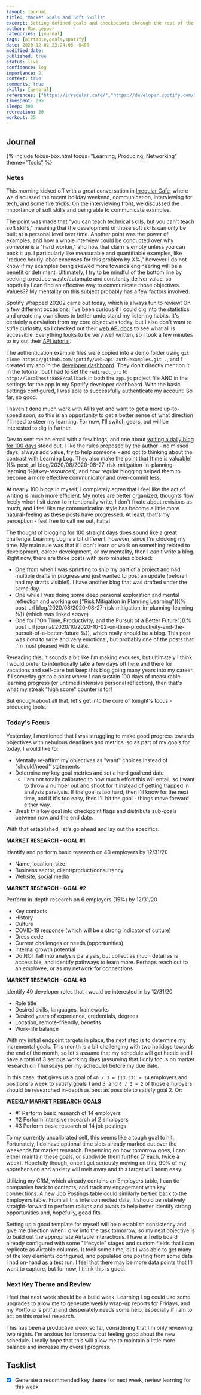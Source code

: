 ```yaml
---
layout: journal
title: "Market Goals and Soft Skills"
excerpt: Setting defined goals and checkpoints through the rest of the month for my Thursday Market Research nights, and a discussion about soft skills.
author: Max Lepper
categories: [journal]
tags: [airtable,goals,spotify]
date: 2020-12-02 23:24:03 -0400
modified_date:
published: true
status: live
confidence: log
importance: 2
context: true
comments: true
skills: [general]
references: ["https://irregular.cafe/","https://developer.spotify.com/documentation/web-api/","https://developer.spotify.com/documentation/web-api/quick-start/","https://dev.to/fgauna12/i-wrote-a-daily-blog-post-for-100-days-here-s-what-happened-3673"]
timespent: 295
sleep: 300
recreation: 20
workout: 35
---
```


## Journal

{% include focus-box.html focus="Learning, Producing, Networking" theme="Tools" %}

### Notes

This morning kicked off with a great conversation in [Irregular Cafe]({{page.references[0]}}), where we discussed the recent holiday weekend, communication, interviewing for tech, and some fire tricks. On the interviewing front, we discussed the importance of soft skills and being able to communicate examples.

The point was made that "you can teach technical skills, but you can't teach soft skills," meaning that the development of those soft skills can only be built at a personal level over time. Another point was the power of examples, and how a whole interview could be conducted over why someone is a "hard worker," and how that claim is empty unless you can back it up. I particularly like measurable and quantifiable examples, like "reduce hourly labor expenses for this problem by X%," however I do not know if my examples being skewed more towards engineering will be a benefit or detriment. Ultimately, I try to be mindful of the bottom line by seeking to reduce waste/automate and constantly deliver value, so hopefully I can find an effective way to communicate those objectives. Values?? My mentality on this subject probably has a few factors involved.

Spotify Wrapped 20202 came out today, which is always fun to review! On a few different occasions, I've been curious if I could dig into the statistics and create my own slices to better understand my listening habits. It's certainly a deviation from my core objectives today, but I also don't want to stifle curiosity, so I checked out their [web API docs]({{page.references[1]}}) to see what all is accessible. Everything looks to be very well written, so I took a few minutes to try out their [API tutorial]({{page.references[2]}}).

The authentication example files were copied into a demo folder using `git clone https://github.com/spotify/web-api-auth-examples.git .`, and I created my app in the [developer dashboard](https://developer.spotify.com/dashboard/). They don't directly mention it in the tutorial, but I had to set the `redirect_uri` to `http://localhost:8888/callback` in both the `app.js` project file AND in the settings for the app in my Spotify developer dashboard. With the basic settings configured, I was able to successfully authenticate my account! So far, so good.

I haven't done much work with APIs yet and want to get a more up-to-speed soon, so this is an opportunity to get a better sense of what direction I'll need to steer my learning. For now, I'll switch gears, but will be interested to dig in further.

Dev.to sent me an email with a few blogs, and one about [writing a daily blog for 100 days]({{page.references[3]}}) stood out. I like the rules proposed by the author - no missed days, always add value, try to help someone - and got to thinking about the contrast with Learning Log. They also make the point that [time is valuable]({% post_url blog/2020/08/2020-08-27-risk-mitigation-in-planning-learning %}#key-resources), and how regular blogging helped them to become a more effective communicator and over-commit less.

At nearly 100 blogs in myself, I completely agree that I feel like the act of writing is much more efficient. My notes are better organized, thoughts flow freely when I sit down to intentionally write, I don't fixate about revisions as much, and I feel like my communication style has become a little more natural-feeling as these posts have progressed. At least, that's my perception - feel free to call me out, haha!

The thought of blogging for 100 straight days does sound like a great challenge. Learning Log is a bit different, however, since I'm clocking my time. My main rule was that if I don't learn or work on something related to development, career development, or my mentality, then I can't write a blog. Right now, there are three posts with zero minutes clocked:

- One from when I was sprinting to ship my part of a project and had multiple drafts in progress and just wanted to post an update (before I had my drafts visible!). I have another blog that was drafted under the same day.
- One while I was doing some deep personal exploration and mental reflection and working on ["Risk Mitigation in Planning Learning"]({% post_url blog/2020/08/2020-08-27-risk-mitigation-in-planning-learning %}) (which was linked above)
- One for ["On Time, Productivity, and the Pursuit of a Better Future"]({% post_url journal/2020/10/2020-10-02-on-time-productivity-and-the-pursuit-of-a-better-future %}), which really should be a blog. This post was _hard_ to write and very emotional, but probably one of the posts that I'm most pleased with to date.

Rereading this, it sounds a bit like I'm making excuses, but ultimately I think I would prefer to intentionally take a few days off here and there for vacations and self-care but keep this blog going many years into my career. If I someday get to a point where I can sustain 100 days of measurable learning progress (or untimed intensive personal reflection), then that's what my streak "high score" counter is for!

But enough about all that, let's get into the core of tonight's focus - producing tools.

### Today's Focus

Yesterday, I mentioned that I was struggling to make good progress towards objectives with nebulous deadlines and metrics, so as part of my goals for today, I would like to:

- Mentally re-affirm my objectives as "want" choices instead of "should/need" statements
- Determine my key goal metrics and set a hard goal end date
  - I am not totally calibrated to how much effort this will entail, so I want to throw a number out and shoot for it instead of getting trapped in analysis paralysis. If the goal is too hard, then I'll know for the next time, and if it's too easy, then I'll hit the goal - things move forward either way.
- Break this key goal into checkpoint flags and distribute sub-goals between now and the end date.

With that established, let's go ahead and lay out the specifics:

**MARKET RESEARCH - GOAL #1**

Identify and perform basic research on 40 employers by 12/31/20
- Name, location, size
- Business sector, client/product/consultancy
- Website, social media

**MARKET RESEARCH - GOAL #2**

Perform in-depth research on 6 employers (15%) by 12/31/20
- Key contacts
- History
- Culture
- COVID-19 response (which will be a strong indicator of culture)
- Dress code
- Current challenges or needs (opportunities)
- Internal growth potential
- Do NOT fall into analysis paralysis, but collect as much detail as is accessible, and identify pathways to learn more. Perhaps reach out to an employee, or as my network for connections.

**MARKET RESEARCH - GOAL #3**

Identify 40 developer roles that I would be interested in by 12/31/20
- Role title
- Desired skills, languages, frameworks
- Desired years of experience, credentials, degrees
- Location, remote-friendly, benefits
- Work-life balance

With my initial endpoint targets in place, the next step is to determine my incremental goals. This month is a bit challenging with two holidays towards the end of the month, so let's assume that my schedule will get hectic and I have a total of 3 serious working days (assuming that I only focus on market research on Thursdays per my schedule) before my due date.

In this case, that gives us a goal of `40 / 3 = ⌈13.33⌉ ≈ 14` employers and positions a week to satisfy goals 1 and 3, and `6 / 3 = 2` of those employers should be researched in-depth as best as possible to satisfy goal 2. Or:

**WEEKLY MARKET RESEARCH GOALS**

- #1 Perform basic research of 14 employers
- #2 Perform intensive research of 2 employers
- #3 Perform basic research of 14 job postings

To my currently uncalibrated self, this seems like a tough goal to hit. Fortunately, I do have optional time slots already marked out over the weekends for market research. Depending on how tomorrow goes, I can either maintain these goals, or subdivide them further (7 each, twice a week). Hopefully though, once I get seriously moving on this, 90% of my apprehension and anxiety will melt away and this target will seem easy.

Utilizing my CRM, which already contains an Employers table, I can tie companies back to contacts, and track my engagement with key connections. A new Job Postings table could similarly be tied back to the Employers table. From all this interconnected data, it should be relatively straight-forward to perform rollups and pivots to help better identify strong opportunities and, hopefully, good fits.

Setting up a good template for myself will help establish consistency and give me direction when I dive into the task tomorrow, so my next objective is to build out the appropriate Airtable interactions. I have a Trello board already configured with some "lifecycle" stages and custom fields that I can replicate as Airtable columns. It took some time, but I was able to get many of the key elements configured, and populated one posting from some data I had on-hand as a test run. I feel that there may be more data points that I'll want to capture, but for now, I think this is good.

### Next Key Theme and Review

I feel that next week should be a build week. Learning Log could use some upgrades to allow me to generate weekly wrap-up reports for Fridays, and my Portfolio is pitiful and desperately needs some help, especially if I am to act on this market research.

This has been a productive week so far, considering that I'm only reviewing two nights. I'm anxious for tomorrow but feeling good about the new schedule. I really hope that this will allow me to maintain a little more balance and increase my overall progress.

## Tasklist

- [x] Generate a recommended key theme for next week, review learning for this week
